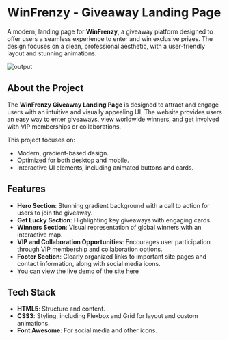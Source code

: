 # WinFrenzy - Giveaway Landing Page 

A modern,  landing page for **WinFrenzy**, a giveaway platform designed to offer users a seamless experience to enter and win exclusive prizes. The design focuses on a clean, professional aesthetic, with a user-friendly layout and stunning animations.

![output](https://github.com/user-attachments/assets/b212b52c-79a7-4935-ae02-8cfdf252f045)

## About the Project

The **WinFrenzy Giveaway Landing Page** is designed to attract and engage users with an intuitive and visually appealing UI. The website provides users an easy way to enter giveaways, view worldwide winners, and get involved with VIP memberships or collaborations.

This project focuses on:
- Modern, gradient-based design.
- Optimized for both desktop and mobile.
- Interactive UI elements, including animated buttons and cards.
  
## Features
- **Hero Section**: Stunning gradient background with a call to action for users to join the giveaway.
- **Get Lucky Section**: Highlighting key giveaways with engaging cards.
- **Winners Section**: Visual representation of global winners with an interactive map.
- **VIP and Collaboration Opportunities**: Encourages user participation through VIP membership and collaboration options.
- **Footer Section**: Clearly organized links to important site pages and contact information, along with social media icons.
- You can view the live demo of the site [here](https://win-fancy.netlify.app/) 

## Tech Stack
- **HTML5**: Structure and content.
- **CSS3**: Styling, including Flexbox and Grid for layout and custom animations.
- **Font Awesome**: For social media and other icons.
